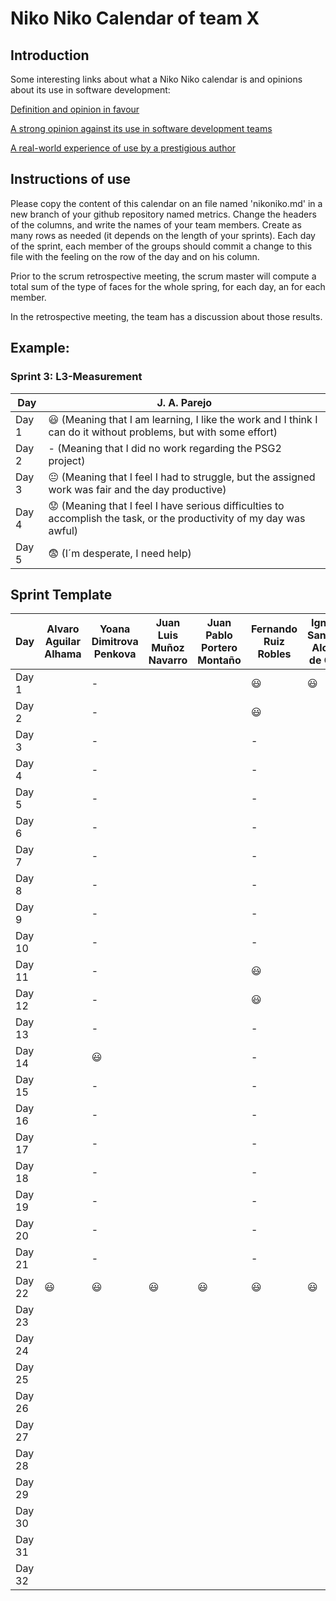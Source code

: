 # Niko Niko Calendar of team X
## Introduction
Some interesting links about what a Niko Niko calendar is and opinions about its use in software development:

[Definition and opinion in favour](https://blog.teammood.com/2018/07/24/evaluating-your-teams-health-with-the-niko-niko-calendar.html?utm_source=google&utm_medium=cpc&utm_campaign=blog-niko-niko&utm_content=niko-niko&utm_term=niko%20niko%20calendar&gclid=Cj0KCQjwsYb0BRCOARIsAHbLPhGYfc7zpSwEDx8KE3VjlsTyy1M1F8O8lxyOPWQTpjf71RjXeD5rgWsaAmEhEALw_wcB)

[A strong opinion against its use in software development teams](https://www.tinypulse.com/blog/sk-niko-niko-calendar-workplace-morale)

[A real-world experience of use by a prestigious author](https://www.javiergarzas.com/2015/05/calendarios-niko-niko.html)
## Instructions of use
Please copy the content of this calendar on an file named 'nikoniko.md' in a new branch of your github repository named metrics.
Change the headers of the columns, and write the names of your team members.
Create as many rows as needed (it depends on the length of your sprints).
Each day of the sprint, each member of the groups should commit a change to this file with the feeling on the row of the day and on his column. 

Prior to the scrum retrospective meeting, the scrum master will compute a total sum of the type of faces for the whole spring, for each day, an for each member.

In the retrospective meeting, the team has a discussion about those results.

## Example:

### Sprint 3: L3-Measurement 

| Day           | J. A. Parejo  |
| ------------- | ------------- |
| Day 1         |    :smiley: (Meaning that I am learning, I like the work and I think I can do it without problems, but with some effort) |
| Day 2         |    - (Meaning that I did no work regarding the PSG2 project)           |
| Day 3         |    :neutral_face:  (Meaning that I feel I had to struggle, but the assigned work was fair and the day productive)          |:fearful:
| Day 4         |    :worried: (Meaning that I feel I have serious difficulties to accomplish the task, or the productivity of my day was awful)           |
| Day 5         |    :fearful:   (I´m desperate, I need help)        |


## Sprint Template

| Day           | Alvaro Aguilar Alhama    | Yoana Dimitrova Penkova     | Juan Luis Muñoz Navarro     | Juan Pablo Portero Montaño    | Fernando Ruiz Robles     | Ignacio Sanabria Alonso de Caso     |
| ------------- | ------------- | -------------  | -------------  | -------------  | -------------  | -------------  |
| Day 1         |               |-                |                |                |:smiley:                |:smiley:                |
| Day 2         |               |-                |                |                |:smiley:                |                |
| Day 3         |               |-                |                |                |-                |                |
| Day 4         |               |-                |                |                |-                |                |
| Day 5         |               |-                |                |                |-                |                |
| Day 6         |               |-                |                |                |-                |                |
| Day 7         |               |-                |                |                |-                |                |
| Day 8         |               |-                |                |                |-                |                |
| Day 9         |               |-                |                |                |-                |                |
| Day 10        |               |-                |                |                |-                |                |
| Day 11        |               |-                |                |                |:smiley:                |                |
| Day 12        |               |-                |                |                |:smiley:                |                |
| Day 13        |               |-                |                |                |-                |                |
| Day 14        |               |:smiley:                |                |                |-                |                |
| Day 15        |               |-                |                |                |-                |                |
| Day 16        |               |-                |                |                |-                |                |
| Day 17        |               |-                |                |                |-                |                |
| Day 18        |               |-                |                |                |-                |                |
| Day 19        |               |-                |                |                |-                |                |
| Day 20        |               |-                |                |                |-                |                |
| Day 21        |               |-                |                |                |-                |                |
| Day 22        |:smiley:               |:smiley:                |:smiley:                |:smiley:                |:smiley:                |:smiley:                |
| Day 23        |               |                |                |                |                |                |
| Day 24        |               |                |                |                |                |                |
| Day 25        |               |                |                |                |                |                |
| Day 26        |               |                |                |                |                |                |
| Day 27        |               |                |                |                |                |                |
| Day 28        |               |                |                |                |                |                |
| Day 29        |               |                |                |                |                |                |
| Day 30        |               |                |                |                |                |                |
| Day 31        |               |                |                |                |                |                |
| Day 32        |               |                |                |                |                |                |


